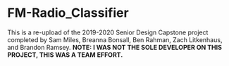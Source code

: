 # FM-Radio_Classifier
This is a re-upload of the 2019-2020 Senior Design Capstone project completed by Sam Miles, Breanna Bonsall, Ben Rahman, Zach Litkenhaus, and Brandon Ramsey. **NOTE: I WAS NOT THE SOLE DEVELOPER ON THIS PROJECT, THIS WAS A TEAM EFFORT.**
